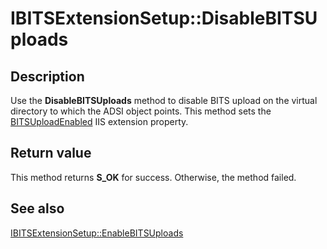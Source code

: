 # IBITSExtensionSetup::DisableBITSUploads

## Description

Use the
**DisableBITSUploads** method to disable BITS upload on the virtual directory to which the ADSI object points. This method sets the
[BITSUploadEnabled](https://learn.microsoft.com/windows/desktop/Bits/bits-iis-extension-properties) IIS extension property.

## Return value

This method returns **S_OK** for success. Otherwise, the method failed.

## See also

[IBITSExtensionSetup::EnableBITSUploads](https://learn.microsoft.com/windows/desktop/api/bitscfg/nf-bitscfg-ibitsextensionsetup-enablebitsuploads)
